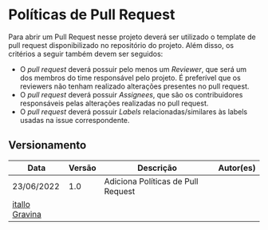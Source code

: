 # Políticas de Pull Request

Para abrir um Pull Request nesse projeto deverá ser utilizado o template de pull request disponibilizado no repositório do projeto. Além disso, os critérios a seguir também devem ser seguidos: 

- O _pull request_ deverá possuir pelo menos um _Reviewer_, que será um dos membros do time responsável pelo projeto. É preferível que os reviewers não tenham realizado alterações presentes no pull request.
- O _pull request_ deverá possuir _Assignees_, que são os contribuidores responsáveis pelas alterações realizadas no pull request.
- O _pull request_ deverá possuir _Labels_ relacionadas/similares às labels usadas na issue correspondente.

## Versionamento

| Data | Versão | Descrição | Autor(es) |
|------|------|------|------|
|23/06/2022|1.0|Adiciona Políticas de Pull Request
|[itallo Gravina](https://github.com/itallogravina)|


